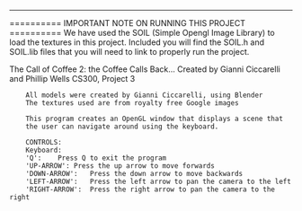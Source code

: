 **************************************************************
==========  IMPORTANT NOTE ON RUNNING THIS PROJECT  ==========
We have used the SOIL (Simple Opengl Image Library) to load the textures in this project.
Included you will find the SOIL.h and SOIL.lib files that you will need to link to properly
run the project.

The Call of Coffee 2:	the Coffee Calls Back...
	Created by Gianni Ciccarelli and Phillip Wells
		CS300, Project 3

		All models were created by Gianni Ciccarelli, using Blender
		The textures used are from royalty free Google images

		This program creates an OpenGL window that displays a scene that
		the user can navigate around using the keyboard.

		CONTROLS:
		Keyboard:
		'Q':	Press Q to exit the program
		'UP-ARROW':	Press the up arrow to move forwards
		'DOWN-ARROW':	Press the down arrow to move backwards
		'LEFT-ARROW':	Press the left arrow to pan the camera to the left
		'RIGHT-ARROW':	Press the right arrow to pan the camera to the right